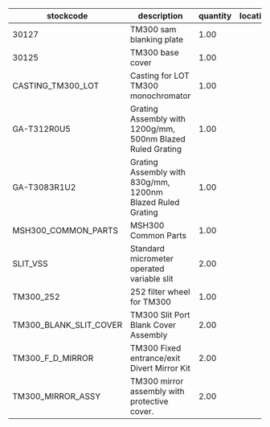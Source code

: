|stockcode|description|quantity|location|
|---------|-----------|--------|--------|
|30127|TM300 sam blanking plate|1.00||
|30125|TM300 base cover|1.00||
|CASTING_TM300_LOT|Casting for LOT TM300 monochromator|1.00||
|GA-T312R0U5|Grating Assembly with 1200g/mm, 500nm Blazed Ruled Grating|1.00||
|GA-T3083R1U2|Grating Assembly with 830g/mm, 1200nm Blazed Ruled Grating|1.00||
|MSH300_COMMON_PARTS|MSH300 Common Parts|1.00||
|SLIT_VSS|Standard micrometer operated variable slit|2.00||
|TM300_252|252 filter wheel for TM300|1.00||
|TM300_BLANK_SLIT_COVER|TM300 Slit Port Blank Cover Assembly|2.00||
|TM300_F_D_MIRROR|TM300 Fixed entrance/exit Divert Mirror Kit|2.00||
|TM300_MIRROR_ASSY|TM300 mirror assembly with protective cover.|2.00||
